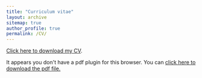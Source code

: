 ```yaml
---
title: "Curriculum vitae"
layout: archive
sitemap: true
author_profile: true
permalink: /CV/
---
```


[Click here to download my CV](/assets/documents/CV_ClaraRastelli.pdf).

<object data="/assets/documents/CV_NoraLoose.pdf" type="application/pdf" width="100%" height="70px"> 
  <p>It appears you don't have a pdf plugin for this browser.
  You can <a href="/assets/documents/CV_ClaraRastelli.pdf">click here to
  download the pdf file.</a></p>  
</object>

